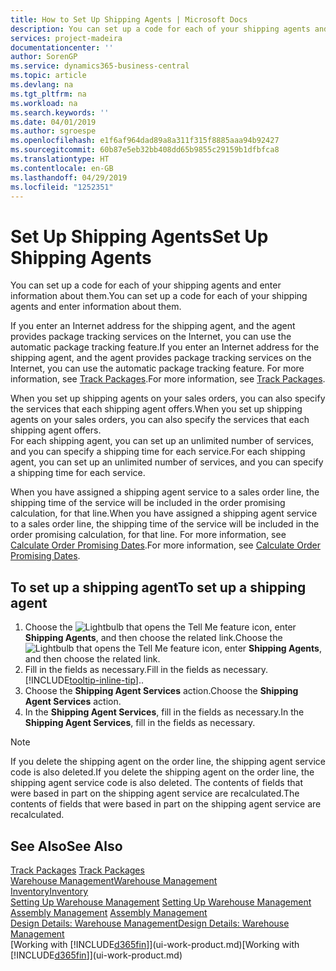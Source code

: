 ```yaml
---
title: How to Set Up Shipping Agents | Microsoft Docs
description: You can set up a code for each of your shipping agents and enter information about them.
services: project-madeira
documentationcenter: ''
author: SorenGP
ms.service: dynamics365-business-central
ms.topic: article
ms.devlang: na
ms.tgt_pltfrm: na
ms.workload: na
ms.search.keywords: ''
ms.date: 04/01/2019
ms.author: sgroespe
ms.openlocfilehash: e1f6af964dad89a8a311f315f8885aaa94b92427
ms.sourcegitcommit: 60b87e5eb32bb408dd65b9855c29159b1dfbfca8
ms.translationtype: HT
ms.contentlocale: en-GB
ms.lasthandoff: 04/29/2019
ms.locfileid: "1252351"
---
```

# <a name="set-up-shipping-agents"></a><span data-ttu-id="2d3c6-103">Set Up Shipping Agents</span><span class="sxs-lookup"><span data-stu-id="2d3c6-103">Set Up Shipping Agents</span></span>
<span data-ttu-id="2d3c6-104">You can set up a code for each of your shipping agents and enter information about them.</span><span class="sxs-lookup"><span data-stu-id="2d3c6-104">You can set up a code for each of your shipping agents and enter information about them.</span></span>  

<span data-ttu-id="2d3c6-105">If you enter an Internet address for the shipping agent, and the agent provides package tracking services on the Internet, you can use the automatic package tracking feature.</span><span class="sxs-lookup"><span data-stu-id="2d3c6-105">If you enter an Internet address for the shipping agent, and the agent provides package tracking services on the Internet, you can use the automatic package tracking feature.</span></span> <span data-ttu-id="2d3c6-106">For more information, see [Track Packages](sales-how-track-packages.md).</span><span class="sxs-lookup"><span data-stu-id="2d3c6-106">For more information, see [Track Packages](sales-how-track-packages.md).</span></span>

<span data-ttu-id="2d3c6-107">When you set up shipping agents on your sales orders, you can also specify the services that each shipping agent offers.</span><span class="sxs-lookup"><span data-stu-id="2d3c6-107">When you set up shipping agents on your sales orders, you can also specify the services that each shipping agent offers.</span></span>  
<span data-ttu-id="2d3c6-108">For each shipping agent, you can set up an unlimited number of services, and you can specify a shipping time for each service.</span><span class="sxs-lookup"><span data-stu-id="2d3c6-108">For each shipping agent, you can set up an unlimited number of services, and you can specify a shipping time for each service.</span></span>  

<span data-ttu-id="2d3c6-109">When you have assigned a shipping agent service to a sales order line, the shipping time of the service will be included in the order promising calculation, for that line.</span><span class="sxs-lookup"><span data-stu-id="2d3c6-109">When you have assigned a shipping agent service to a sales order line, the shipping time of the service will be included in the order promising calculation, for that line.</span></span> <span data-ttu-id="2d3c6-110">For more information, see [Calculate Order Promising Dates](sales-how-to-calculate-order-promising-dates.md).</span><span class="sxs-lookup"><span data-stu-id="2d3c6-110">For more information, see [Calculate Order Promising Dates](sales-how-to-calculate-order-promising-dates.md).</span></span>

## <a name="to-set-up-a-shipping-agent"></a><span data-ttu-id="2d3c6-111">To set up a shipping agent</span><span class="sxs-lookup"><span data-stu-id="2d3c6-111">To set up a shipping agent</span></span>  
1.  <span data-ttu-id="2d3c6-112">Choose the ![Lightbulb that opens the Tell Me feature](media/ui-search/search_small.png "Tell me what you want to do") icon, enter **Shipping Agents**, and then choose the related link.</span><span class="sxs-lookup"><span data-stu-id="2d3c6-112">Choose the ![Lightbulb that opens the Tell Me feature](media/ui-search/search_small.png "Tell me what you want to do") icon, enter **Shipping Agents**, and then choose the related link.</span></span>  
2.  <span data-ttu-id="2d3c6-113">Fill in the fields as necessary.</span><span class="sxs-lookup"><span data-stu-id="2d3c6-113">Fill in the fields as necessary.</span></span> [!INCLUDE[tooltip-inline-tip](includes/tooltip-inline-tip_md.md)]<span data-ttu-id="2d3c6-114">.</span><span class="sxs-lookup"><span data-stu-id="2d3c6-114">.</span></span>  
3.  <span data-ttu-id="2d3c6-115">Choose the **Shipping Agent Services** action.</span><span class="sxs-lookup"><span data-stu-id="2d3c6-115">Choose the **Shipping Agent Services** action.</span></span>
4. <span data-ttu-id="2d3c6-116">In the **Shipping Agent Services**, fill in the fields as necessary.</span><span class="sxs-lookup"><span data-stu-id="2d3c6-116">In the **Shipping Agent Services**, fill in the fields as necessary.</span></span>

> [!NOTE]  
>  <span data-ttu-id="2d3c6-117">If you delete the shipping agent on the order line, the shipping agent service code is also deleted.</span><span class="sxs-lookup"><span data-stu-id="2d3c6-117">If you delete the shipping agent on the order line, the shipping agent service code is also deleted.</span></span> <span data-ttu-id="2d3c6-118">The contents of fields that were based in part on the shipping agent service are recalculated.</span><span class="sxs-lookup"><span data-stu-id="2d3c6-118">The contents of fields that were based in part on the shipping agent service are recalculated.</span></span>  

## <a name="see-also"></a><span data-ttu-id="2d3c6-119">See Also</span><span class="sxs-lookup"><span data-stu-id="2d3c6-119">See Also</span></span>
<span data-ttu-id="2d3c6-120">[Track Packages](sales-how-track-packages.md)  </span><span class="sxs-lookup"><span data-stu-id="2d3c6-120">[Track Packages](sales-how-track-packages.md)  </span></span>  
[<span data-ttu-id="2d3c6-121">Warehouse Management</span><span class="sxs-lookup"><span data-stu-id="2d3c6-121">Warehouse Management</span></span>](warehouse-manage-warehouse.md)  
[<span data-ttu-id="2d3c6-122">Inventory</span><span class="sxs-lookup"><span data-stu-id="2d3c6-122">Inventory</span></span>](inventory-manage-inventory.md)  
<span data-ttu-id="2d3c6-123">[Setting Up Warehouse Management](warehouse-setup-warehouse.md)   </span><span class="sxs-lookup"><span data-stu-id="2d3c6-123">[Setting Up Warehouse Management](warehouse-setup-warehouse.md)   </span></span>  
<span data-ttu-id="2d3c6-124">[Assembly Management](assembly-assemble-items.md)  </span><span class="sxs-lookup"><span data-stu-id="2d3c6-124">[Assembly Management](assembly-assemble-items.md)  </span></span>  
[<span data-ttu-id="2d3c6-125">Design Details: Warehouse Management</span><span class="sxs-lookup"><span data-stu-id="2d3c6-125">Design Details: Warehouse Management</span></span>](design-details-warehouse-management.md)  
<span data-ttu-id="2d3c6-126">[Working with [!INCLUDE[d365fin](includes/d365fin_md.md)]](ui-work-product.md)</span><span class="sxs-lookup"><span data-stu-id="2d3c6-126">[Working with [!INCLUDE[d365fin](includes/d365fin_md.md)]](ui-work-product.md)</span></span>  
